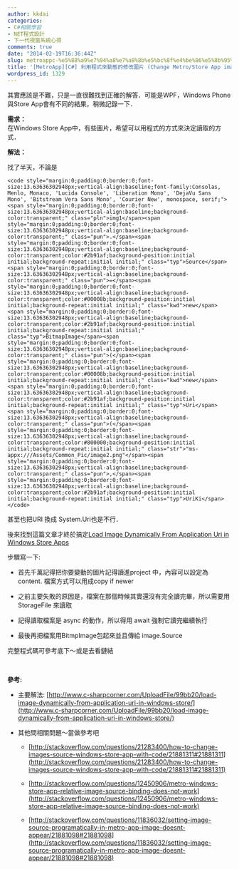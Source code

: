 ```yaml
---
author: kkdai
categories:
- C#相關學習
- NET程式設計
- 下一代視窗系統心得
comments: true
date: "2014-02-19T16:36:44Z"
slug: metroappc-%e5%88%a9%e7%94%a8%e7%a8%8b%e5%bc%8f%e4%be%86%e5%8b%95%e6%85%8b%e7%9a%84%e4%bf%ae%e6%94%b9%e5%9c%96%e7%89%87-change-metrostore-app-image-source-via-code-2
title: '[MetroApp][C#] 利用程式來動態的修改圖片 (Change Metro/Store App image source via code)'
wordpress_id: 1329
---
```


其實應該是不難，只是一直很難找到正確的解答．可能是WPF，Windows Phone與Store App會有不同的結果，稍微記錄一下．




**需求：**  
在Windows Store App中，有些圖片，希望可以用程式的方式來決定讀取的方式．




**解法：**




找了半天，不論是



    
    <code style="margin:0;padding:0;border:0;font-size:13.63636302948px;vertical-align:baseline;font-family:Consolas, Menlo, Monaco, 'Lucida Console', 'Liberation Mono', 'DejaVu Sans Mono', 'Bitstream Vera Sans Mono', 'Courier New', monospace, serif;"><span style="margin:0;padding:0;border:0;font-size:13.63636302948px;vertical-align:baseline;background-color:transparent;" class="pln">img1</span><span style="margin:0;padding:0;border:0;font-size:13.63636302948px;vertical-align:baseline;background-color:transparent;" class="pun">.</span><span style="margin:0;padding:0;border:0;font-size:13.63636302948px;vertical-align:baseline;background-color:transparent;color:#2b91af;background-position:initial initial;background-repeat:initial initial;" class="typ">Source</span><span style="margin:0;padding:0;border:0;font-size:13.63636302948px;vertical-align:baseline;background-color:transparent;" class="pun">=</span><span style="margin:0;padding:0;border:0;font-size:13.63636302948px;vertical-align:baseline;background-color:transparent;color:#00008b;background-position:initial initial;background-repeat:initial initial;" class="kwd">new</span><span style="margin:0;padding:0;border:0;font-size:13.63636302948px;vertical-align:baseline;background-color:transparent;color:#2b91af;background-position:initial initial;background-repeat:initial initial;" class="typ">BitmapImage</span><span style="margin:0;padding:0;border:0;font-size:13.63636302948px;vertical-align:baseline;background-color:transparent;" class="pun">(</span><span style="margin:0;padding:0;border:0;font-size:13.63636302948px;vertical-align:baseline;background-color:transparent;color:#00008b;background-position:initial initial;background-repeat:initial initial;" class="kwd">new</span><span style="margin:0;padding:0;border:0;font-size:13.63636302948px;vertical-align:baseline;background-color:transparent;color:#2b91af;background-position:initial initial;background-repeat:initial initial;" class="typ">Uri</span><span style="margin:0;padding:0;border:0;font-size:13.63636302948px;vertical-align:baseline;background-color:transparent;" class="pun">(</span><span style="margin:0;padding:0;border:0;font-size:13.63636302948px;vertical-align:baseline;background-color:transparent;color:#800000;background-position:initial initial;background-repeat:initial initial;" class="str">"ms-appx:///Assets/Common_Pic/image2.png"</span><span style="margin:0;padding:0;border:0;font-size:13.63636302948px;vertical-align:baseline;background-color:transparent;" class="pun">,</span><span style="margin:0;padding:0;border:0;font-size:13.63636302948px;vertical-align:baseline;background-color:transparent;color:#2b91af;background-position:initial initial;background-repeat:initial initial;" class="typ">UriKi</span></code>




甚至也把URI 換成 System.Uri也是不行．




後來找到這篇文章才終於搞定[Load Image Dynamically From Application Uri in Windows Store Apps](http://www.c-sharpcorner.com/UploadFile/99bb20/load-image-dynamically-from-application-uri-in-windows-store/)




步驟寫一下:






  * 首先千萬記得把你要變動的圖片記得讀進project 中，內容可以設定為 content. 檔案方式可以用成copy if newer


  * 之前主要失敗的原因是，檔案在那個時候其實還沒有完全讀完畢，所以需要用 StorageFile 來讀取


  * 記得讀取檔案是 async 的動作，所以得用 await 強制它讀完繼續執行


  * 最後再把檔案用BitmpImage包起來並且傳給 image.Source




完整程式碼可參考底下～或是去看鏈結





 




**參考:**






  * 主要解法: [http://www.c-sharpcorner.com/UploadFile/99bb20/load-image-dynamically-from-application-uri-in-windows-store/](http://www.c-sharpcorner.com/UploadFile/99bb20/load-image-dynamically-from-application-uri-in-windows-store/)


  * 其他問相關問題～當做參考吧



    * [http://stackoverflow.com/questions/21283400/how-to-change-images-source-windows-store-app-with-code/21881311#21881311](http://stackoverflow.com/questions/21283400/how-to-change-images-source-windows-store-app-with-code/21881311#21881311)


    * [http://stackoverflow.com/questions/12450906/metro-windows-store-app-relative-image-source-binding-does-not-work](http://stackoverflow.com/questions/12450906/metro-windows-store-app-relative-image-source-binding-does-not-work)


    * [http://stackoverflow.com/questions/11836032/setting-image-source-programatically-in-metro-app-image-doesnt-appear/21881098#21881098](http://stackoverflow.com/questions/11836032/setting-image-source-programatically-in-metro-app-image-doesnt-appear/21881098#21881098)



